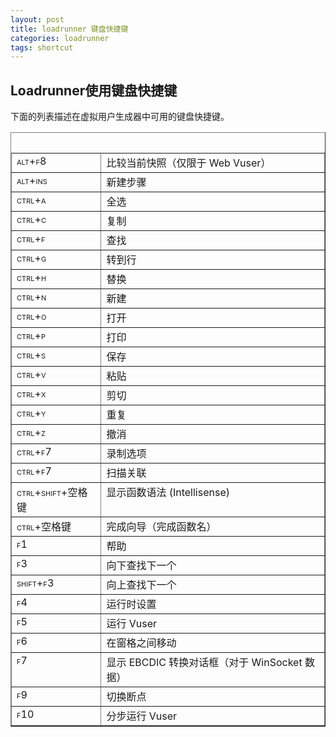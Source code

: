 ```yaml
---
layout: post
title: loadrunner 键盘快捷键
categories: loadrunner
tags: shortcut
---
```


## Loadrunner使用键盘快捷键

下面的列表描述在虚拟用户生成器中可用的键盘快捷键。

<table ALIGN="wwp:inherit" BORDER="1" CELLPADDING="5" CELLSPACING="0">
		<caption>
			<br />
		</CAPTION>
		<tbody>
			<tr ALIGN="left" VALIGN="top">
				<td><a NAME="wp751581"></A>
					<div>
						<span STYLE="font-variant: small-caps;">alt+f</SPAN>8
					</DIV></TD>
				<td><a NAME="wp751583"></A>
					<div>比较当前快照（仅限于 Web Vuser）</DIV></TD>
			</TR>
			<tr ALIGN="left" VALIGN="top">
				<td><a NAME="wp751589"></A>
					<div>
						<span STYLE="font-variant: small-caps;">alt+ins</SPAN>
					</DIV></TD>
				<td><a NAME="wp751591"></A>
					<div>新建步骤</DIV></TD>
			</TR>
			<tr ALIGN="left" VALIGN="top">
				<td><a NAME="wp751597"></A>
					<div>
						<span STYLE="font-variant: small-caps;">ctrl+a</SPAN>
					</DIV></TD>
				<td><a NAME="wp751599"></A>
					<div>全选</DIV></TD>
			</TR>
			<tr ALIGN="left" VALIGN="top">
				<td><a NAME="wp751605"></A>
					<div>
						<span STYLE="font-variant: small-caps;">ctrl+c</SPAN>
					</DIV></TD>
				<td><a NAME="wp751607"></A>
					<div>复制</DIV></TD>
			</TR>
			<tr ALIGN="left" VALIGN="top">
				<td><a NAME="wp751613"></A>
					<div>
						<span STYLE="font-variant: small-caps;">ctrl+f</SPAN>
					</DIV></TD>
				<td><a NAME="wp751615"></A>
					<div>查找</DIV></TD>
			</TR>
			<tr ALIGN="left" VALIGN="top">
				<td><a NAME="wp751621"></A>
					<div>
						<span STYLE="font-variant: small-caps;">ctrl+g</SPAN>
					</DIV></TD>
				<td><a NAME="wp751623"></A>
					<div>转到行</DIV></TD>
			</TR>
			<tr ALIGN="left" VALIGN="top">
				<td><a NAME="wp751629"></A>
					<div>
						<span STYLE="font-variant: small-caps;">ctrl+h</SPAN>
					</DIV></TD>
				<td><a NAME="wp751631"></A>
					<div>替换</DIV></TD>
			</TR>
			<tr ALIGN="left" VALIGN="top">
				<td><a NAME="wp751637"></A>
					<div>
						<span STYLE="font-variant: small-caps;">ctrl+n</SPAN>
					</DIV></TD>
				<td><a NAME="wp751639"></A>
					<div>新建</DIV></TD>
			</TR>
			<tr ALIGN="left" VALIGN="top">
				<td><a NAME="wp751645"></A>
					<div>
						<span STYLE="font-variant: small-caps;">ctrl+o</SPAN>
					</DIV></TD>
				<td><a NAME="wp751647"></A>
					<div>打开</DIV></TD>
			</TR>
			<tr ALIGN="left" VALIGN="top">
				<td><a NAME="wp751653"></A>
					<div>
						<span STYLE="font-variant: small-caps;">ctrl+p</SPAN>
					</DIV></TD>
				<td><a NAME="wp751655"></A>
					<div>打印</DIV></TD>
			</TR>
			<tr ALIGN="left" VALIGN="top">
				<td><a NAME="wp751661"></A>
					<div>
						<span STYLE="font-variant: small-caps;">ctrl+s</SPAN>
					</DIV></TD>
				<td><a NAME="wp751663"></A>
					<div>保存</DIV></TD>
			</TR>
			<tr ALIGN="left" VALIGN="top">
				<td><a NAME="wp751669"></A>
					<div>
						<span STYLE="font-variant: small-caps;">ctrl+v</SPAN>
					</DIV></TD>
				<td><a NAME="wp751671"></A>
					<div>粘贴</DIV></TD>
			</TR>
			<tr ALIGN="left" VALIGN="top">
				<td><a NAME="wp751677"></A>
					<div>
						<span STYLE="font-variant: small-caps;">ctrl+x</SPAN>
					</DIV></TD>
				<td><a NAME="wp751679"></A>
					<div>剪切</DIV></TD>
			</TR>
			<tr ALIGN="left" VALIGN="top">
				<td><a NAME="wp751685"></A>
					<div>
						<span STYLE="font-variant: small-caps;">ctrl+y</SPAN>
					</DIV></TD>
				<td><a NAME="wp751687"></A>
					<div>重复</DIV></TD>
			</TR>
			<tr ALIGN="left" VALIGN="top">
				<td><a NAME="wp751693"></A>
					<div>
						<span STYLE="font-variant: small-caps;">ctrl+z</SPAN>
					</DIV></TD>
				<td><a NAME="wp751695"></A>
					<div>撤消</DIV></TD>
			</TR>
			<tr ALIGN="left" VALIGN="top">
				<td><a NAME="wp751701"></A>
					<div>
						<span STYLE="font-variant: small-caps;">ctrl+f</SPAN>7
					</DIV></TD>
				<td><a NAME="wp751703"></A>
					<div>录制选项</DIV></TD>
			</TR>
			<tr ALIGN="left" VALIGN="top">
				<td><a NAME="wp751709"></A>
					<div>
						<span STYLE="font-variant: small-caps;">ctrl+f</SPAN>7
					</DIV></TD>
				<td><a NAME="wp751711"></A>
					<div>扫描关联</DIV></TD>
			</TR>
			<tr ALIGN="left" VALIGN="top">
				<td><a NAME="wp751717"></A>
					<div>
						<span STYLE="font-variant: small-caps;">ctrl+shift+空格键</SPAN>
					</DIV></TD>
				<td><a NAME="wp751719"></A>
					<div>显示函数语法 (Intellisense)</DIV></TD>
			</TR>
			<tr ALIGN="left" VALIGN="top">
				<td><a NAME="wp751725"></A>
					<div>
						<span STYLE="font-variant: small-caps;">ctrl+空格键</SPAN>
					</DIV></TD>
				<td><a NAME="wp751727"></A>
					<div>完成向导（完成函数名）</DIV></TD>
			</TR>
			<tr ALIGN="left" VALIGN="top">
				<td><a NAME="wp751733"></A>
					<div>
						<span STYLE="font-variant: small-caps;">f</SPAN>1
					</DIV></TD>
				<td><a NAME="wp751735"></A>
					<div>帮助</DIV></TD>
			</TR>
			<tr ALIGN="left" VALIGN="top">
				<td><a NAME="wp751741"></A>
					<div>
						<span STYLE="font-variant: small-caps;">f</SPAN>3
					</DIV></TD>
				<td><a NAME="wp751743"></A>
					<div>
						向下<span STYLE="font-variant: small-caps;">查找</SPAN>下一个
					</DIV></TD>
			</TR>
			<tr ALIGN="left" VALIGN="top">
				<td><a NAME="wp751749"></A>
					<div>
						<span STYLE="font-variant: small-caps;">shift+f</SPAN>3
					</DIV></TD>
				<td><a NAME="wp751751"></A>
					<div>向上查找下一个</DIV></TD>
			</TR>
			<tr ALIGN="left" VALIGN="top">
				<td><a NAME="wp751757"></A>
					<div>
						<span STYLE="font-variant: small-caps;">f</SPAN>4
					</DIV></TD>
				<td><a NAME="wp751759"></A>
					<div>运行时设置</DIV></TD>
			</TR>
			<tr ALIGN="left" VALIGN="top">
				<td><a NAME="wp751765"></A>
					<div>
						<span STYLE="font-variant: small-caps;">f</SPAN>5
					</DIV></TD>
				<td><a NAME="wp751767"></A>
					<div>运行 Vuser</DIV></TD>
			</TR>
			<tr ALIGN="left" VALIGN="top">
				<td><a NAME="wp751773"></A>
					<div>
						<span STYLE="font-variant: small-caps;">f</SPAN>6
					</DIV></TD>
				<td><a NAME="wp751775"></A>
					<div>在窗格之间移动</DIV></TD>
			</TR>
			<tr ALIGN="left" VALIGN="top">
				<td><a NAME="wp751781"></A>
					<div>
						<span STYLE="font-variant: small-caps;">f</SPAN>7
					</DIV></TD>
				<td><a NAME="wp751783"></A>
					<div>显示 EBCDIC 转换对话框（对于 WinSocket 数据）</DIV></TD>
			</TR>
			<tr ALIGN="left" VALIGN="top">
				<td><a NAME="wp751789"></A>
					<div>
						<span STYLE="font-variant: small-caps;">f</SPAN>9
					</DIV></TD>
				<td><a NAME="wp751791"></A>
					<div>切换断点</DIV></TD>
			</TR>
			<tr ALIGN="left" VALIGN="top">
				<td><a NAME="wp751797"></A>
					<div>
						<span STYLE="font-variant: small-caps;">f</SPAN>10
					</DIV></TD>
				<td><a NAME="wp751799"></A>
					<div>分步运行 Vuser</DIV></TD>
			</TR>
		</TBODY>
	</TABLE>


